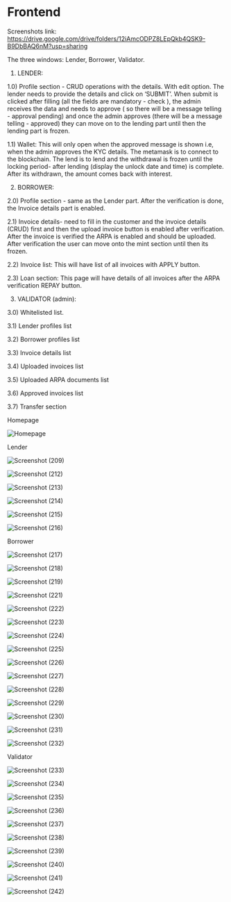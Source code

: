 # Frontend

Screenshots link: https://drive.google.com/drive/folders/12iAmcODPZ8LEpQkb4QSK9-B9DbBAQ6nM?usp=sharing

The three windows:
Lender,
Borrower,
Validator.


 1. LENDER:
 
1.0) Profile section - CRUD operations with the details. With edit option. 
The lender needs to provide the details and click on ‘SUBMIT’. When submit is clicked after filling (all the fields are mandatory - check ),  the admin receives the data and needs to approve ( so there will be a message telling - approval pending) and once the admin approves (there will be a message telling - approved) they can move on to the lending part until then the lending part is frozen.

1.1) Wallet: This will only open when the approved message is shown i.e, when the admin approves the KYC details. The metamask is to connect to the blockchain. The lend is to lend and the withdrawal is frozen until the locking period- after lending (display the unlock date and time) is complete. After its withdrawn, the amount comes back with interest.


  2. BORROWER:
 
2.0) Profile section - same as the Lender part. After the verification is done, the Invoice details part is enabled.

2.1) Invoice details- need to fill in the customer and the invoice details (CRUD) first and then the upload invoice button is enabled after verification. After the invoice is verified the ARPA is enabled and should be uploaded. After verification the user can move onto the mint section until then its frozen.

2.2) Invoice list: This will have list of all invoices with APPLY button.
 
2.3) Loan section: This page will have details of all invoices after the ARPA verification REPAY button.
 
 
3. VALIDATOR (admin): 

3.0) Whitelisted list.

3.1) Lender profiles list

3.2) Borrower profiles list

3.3) Invoice details list

3.4) Uploaded invoices list

3.5) Uploaded ARPA documents list

3.6) Approved invoices list

3.7) Transfer section



Homepage

![Homepage](https://user-images.githubusercontent.com/68725634/164600193-3af10e6f-3d2d-49fd-a516-f51f9241b555.png)


Lender

![Screenshot (209)](https://user-images.githubusercontent.com/68725634/164603015-6763dc7e-110b-4064-83d3-6714a36c118f.png)

![Screenshot (212)](https://user-images.githubusercontent.com/68725634/164603117-64321292-8737-48cc-bbce-da6cbee2aecc.png)

![Screenshot (213)](https://user-images.githubusercontent.com/68725634/164603179-ff9874a1-4574-46d6-b1ff-45df233d6ca2.png)

![Screenshot (214)](https://user-images.githubusercontent.com/68725634/164603212-93cfac36-ba29-40b9-9e61-54e2f265d10a.png)

![Screenshot (215)](https://user-images.githubusercontent.com/68725634/164603247-56db29d7-be2b-496e-b267-f7f94e967c1b.png)

![Screenshot (216)](https://user-images.githubusercontent.com/68725634/164603254-9504226e-aef8-457a-8b70-aef9680c91d3.png)


Borrower

![Screenshot (217)](https://user-images.githubusercontent.com/68725634/164601836-f153c51d-0177-4a90-ae5e-b9d86b0b7f7b.png)

![Screenshot (218)](https://user-images.githubusercontent.com/68725634/164601976-e0ad7f1a-a47e-4c2e-8cf6-42971677e90a.png)

![Screenshot (219)](https://user-images.githubusercontent.com/68725634/164602055-5ed93e20-43e8-4793-8c83-dcd8acc07be9.png)

![Screenshot (221)](https://user-images.githubusercontent.com/68725634/164602080-711352cf-8aa3-4520-9f4c-aa5486fe7274.png)

![Screenshot (222)](https://user-images.githubusercontent.com/68725634/164602097-60eba153-e412-4dea-9e83-80109aa83cd0.png)

![Screenshot (223)](https://user-images.githubusercontent.com/68725634/164602111-119239c3-fdaa-4c5f-ae53-526c329f4d58.png)

![Screenshot (224)](https://user-images.githubusercontent.com/68725634/164602134-b6d18231-bcf8-4562-80cd-9983126a5216.png)

![Screenshot (225)](https://user-images.githubusercontent.com/68725634/164602145-9ceba63c-a304-4fb8-bdc6-09f526051c25.png)

![Screenshot (226)](https://user-images.githubusercontent.com/68725634/164602159-14273711-49bc-4640-98fd-dd84f7c488f9.png)

![Screenshot (227)](https://user-images.githubusercontent.com/68725634/164602175-97e1f46b-2a14-47d8-9491-7a5bd28fb200.png)

![Screenshot (228)](https://user-images.githubusercontent.com/68725634/164602257-b2596fba-3d45-4b2e-a589-f1f6d78a7baa.png)

![Screenshot (229)](https://user-images.githubusercontent.com/68725634/164602286-bd34666f-d4c9-4ed5-ab41-b4aa0e55bebc.png)

![Screenshot (230)](https://user-images.githubusercontent.com/68725634/164602568-5e487438-93af-49c3-aab0-641d22b78fae.png)

![Screenshot (231)](https://user-images.githubusercontent.com/68725634/164602313-1532a496-1029-48a9-9a12-a244d1ab70e6.png)

![Screenshot (232)](https://user-images.githubusercontent.com/68725634/164602334-534d3dce-b19a-4a34-8ebc-6c17180f2b5a.png)


Validator

![Screenshot (233)](https://user-images.githubusercontent.com/68725634/164603321-6f0ffccf-2002-45c9-ba2e-0d9bdcf13505.png)

![Screenshot (234)](https://user-images.githubusercontent.com/68725634/164603396-03ca5e12-e2f5-49fe-b2f8-5b936de4b7b6.png)

![Screenshot (235)](https://user-images.githubusercontent.com/68725634/164603401-73a6b01b-e012-43d0-a327-388e391b07c3.png)

![Screenshot (236)](https://user-images.githubusercontent.com/68725634/164603420-69a235b5-8c03-4b82-ae15-54649ea0a0af.png)

![Screenshot (237)](https://user-images.githubusercontent.com/68725634/164603434-9a6d3d06-33fe-44bf-b29b-7751cfcb7022.png)

![Screenshot (238)](https://user-images.githubusercontent.com/68725634/164603437-438d43a6-1e41-4561-9319-4fc0bb0e4150.png)

![Screenshot (239)](https://user-images.githubusercontent.com/68725634/164603449-570829db-c159-4eb1-9ccb-55c90637ba70.png)

![Screenshot (240)](https://user-images.githubusercontent.com/68725634/164603458-1d9fba23-eeb1-4932-a7f1-2a8e86485544.png)

![Screenshot (241)](https://user-images.githubusercontent.com/68725634/164603467-f84a17f9-8822-47a2-98b6-b727deb70e80.png)

![Screenshot (242)](https://user-images.githubusercontent.com/68725634/164603480-12927243-1a1b-4cc0-b573-e3913b14f539.png)


